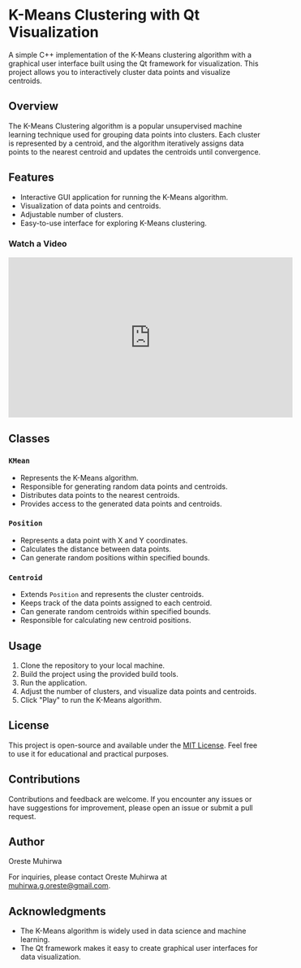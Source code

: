 # K-Means Clustering with Qt Visualization

A simple C++ implementation of the K-Means clustering algorithm with a graphical user interface built using the Qt framework for visualization. This project allows you to interactively cluster data points and visualize centroids.

## Overview

The K-Means Clustering algorithm is a popular unsupervised machine learning technique used for grouping data points into clusters. Each cluster is represented by a centroid, and the algorithm iteratively assigns data points to the nearest centroid and updates the centroids until convergence.

## Features

- Interactive GUI application for running the K-Means algorithm.
- Visualization of data points and centroids.
- Adjustable number of clusters.
- Easy-to-use interface for exploring K-Means clustering.

### Watch a Video

<iframe width="560" height="315" src="https://www.youtube.com/watch?v=fnh8xBaM--M" frameborder="0" allowfullscreen></iframe>


## Classes

### `KMean`

- Represents the K-Means algorithm.
- Responsible for generating random data points and centroids.
- Distributes data points to the nearest centroids.
- Provides access to the generated data points and centroids.

### `Position`

- Represents a data point with X and Y coordinates.
- Calculates the distance between data points.
- Can generate random positions within specified bounds.

### `Centroid`

- Extends `Position` and represents the cluster centroids.
- Keeps track of the data points assigned to each centroid.
- Can generate random centroids within specified bounds.
- Responsible for calculating new centroid positions.

## Usage

1. Clone the repository to your local machine.
2. Build the project using the provided build tools.
3. Run the application.
4. Adjust the number of clusters, and visualize data points and centroids.
5. Click "Play" to run the K-Means algorithm.

## License

This project is open-source and available under the [MIT License](LICENSE). Feel free to use it for educational and practical purposes.

## Contributions

Contributions and feedback are welcome. If you encounter any issues or have suggestions for improvement, please open an issue or submit a pull request.

## Author

Oreste Muhirwa

For inquiries, please contact Oreste Muhirwa at muhirwa.g.oreste@gmail.com.

## Acknowledgments

- The K-Means algorithm is widely used in data science and machine learning.
- The Qt framework makes it easy to create graphical user interfaces for data visualization.
